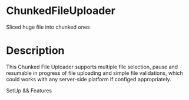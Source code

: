 # ChunkedFileUploader
  Sliced huge file into chunked ones

# Description

This Chunked File Uploader supports multiple file selection, pause and resumable in progress of file uploading and simple file validations, which could works with any server-side platform if configed appropriately.

SetUp && Features


